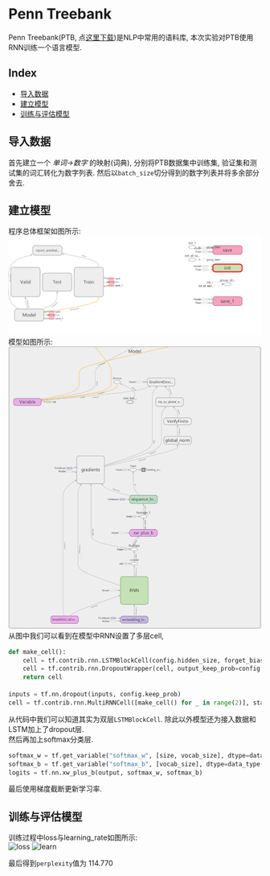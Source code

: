 # Penn Treebank <!-- omit in toc -->
Penn Treebank(PTB, 点[这里下载](http://www.fit.vutbr.cz/~imikolov/rnnlm/simple-examples.tgz))是NLP中常用的语料库, 本次实验对PTB使用RNN训练一个语言模型.

## Index <!-- omit in toc -->
- [导入数据](#导入数据)
- [建立模型](#建立模型)
- [训练与评估模型](#训练与评估模型)

## 导入数据
首先建立一个 *单词->数字* 的映射(词典), 分别将PTB数据集中训练集, 验证集和测试集的词汇转化为数字列表. 然后以`batch_size`切分得到的数字列表并将多余部分舍去.

## 建立模型
程序总体框架如图所示:  
![graph_all](img/graph1.png)  
模型如图所示:  
![graph_model](img/graph_model2.png)  
从图中我们可以看到在模型中RNN设置了多层cell, 

```python
def make_cell():
    cell = tf.contrib.rnn.LSTMBlockCell(config.hidden_size, forget_bias=0.0)
    cell = tf.contrib.rnn.DropoutWrapper(cell, output_keep_prob=config.keep_prob)
    return cell

inputs = tf.nn.dropout(inputs, config.keep_prob)
cell = tf.contrib.rnn.MultiRNNCell([make_cell() for _ in range(2)], state_is_tuple=True)
```

从代码中我们可以知道其实为双层`LSTMBlockCell`. 除此以外模型还为接入数据和LSTM加上了dropout层.  
然后再加上softmax分类层. 

```python
softmax_w = tf.get_variable("softmax_w", [size, vocab_size], dtype=data_type())
softmax_b = tf.get_variable("softmax_b", [vocab_size], dtype=data_type())
logits = tf.nn.xw_plus_b(output, softmax_w, softmax_b)
```

最后使用梯度截断更新学习率.

<!-- ```python

``` -->

## 训练与评估模型
训练过程中loss与learning_rate如图所示:  
![loss](img/train_loss.png) ![learn](img/learning_rate.png)  

最后得到`perplexity`值为 114.770
